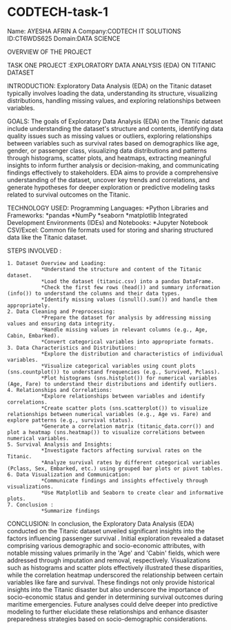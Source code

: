 # CODTECH-task-1
Name: AYESHA AFRIN A
Company:CODTECH IT SOLUTIONS
ID:CT6WDS625
Domain:DATA SCIENCE 

OVERVIEW OF THE PROJECT 

TASK ONE PROJECT :EXPLORATORY DATA ANALYSIS (EDA) ON TITANIC DATASET

INTRODUCTION:
 Exploratory Data Analysis (EDA) on the Titanic dataset typically involves loading the data, understanding its structure, visualizing distributions, handling missing values, and exploring relationships between variables.

 GOALS:
 The goals of Exploratory Data Analysis (EDA) on the Titanic dataset include understanding the dataset's structure and contents, identifying data quality issues such as missing values or outliers, exploring relationships between variables such as survival rates based on demographics like age, gender, or passenger class, visualizing data distributions and patterns through histograms, scatter plots, and heatmaps, extracting meaningful insights to inform further analysis or decision-making, and communicating findings effectively to stakeholders. EDA aims to provide a comprehensive understanding of the dataset, uncover key trends and correlations, and generate hypotheses for deeper exploration or predictive modeling tasks related to survival outcomes on the Titanic.

 TECHNOLOGY USED:
      Programming Languages:
              *Python
      Libraries and Frameworks:
              *pandas
              *NumPy
              *seaborn
              *matplotlib
      Integrated Development Environments (IDEs) and Notebooks:
              *Jupyter Notebook 
      CSV/Excel: Common file formats used for storing and sharing structured data like the Titanic dataset.

 STEPS INVOLVED :
 
    1. Dataset Overview and Loading:
               *Understand the structure and content of the Titanic dataset.
               *Load the dataset (titanic.csv) into a pandas DataFrame.
               *Check the first few rows (head()) and summary information (info()) to understand the columns and their data types.
               *Identify missing values (isnull().sum()) and handle them appropriately.
    2. Data Cleaning and Preprocessing:
               *Prepare the dataset for analysis by addressing missing values and ensuring data integrity.
               *Handle missing values in relevant columns (e.g., Age, Cabin, Embarked).
               *Convert categorical variables into appropriate formats.
    3. Data Characteristics and Distributions:
               *Explore the distribution and characteristics of individual variables.
               *Visualize categorical variables using count plots (sns.countplot()) to understand frequencies (e.g., Survived, Pclass).
               *Plot histograms (sns.histplot()) for numerical variables (Age, Fare) to understand their distributions and identify outliers.
    4. Relationships and Correlations:
               *Explore relationships between variables and identify correlations.
               *Create scatter plots (sns.scatterplot()) to visualize relationships between numerical variables (e.g., Age vs. Fare) and explore patterns (e.g., survival status).
               *Generate a correlation matrix (titanic_data.corr()) and plot a heatmap (sns.heatmap()) to visualize correlations between numerical variables. 
    5. Survival Analysis and Insights:
               *Investigate factors affecting survival rates on the Titanic.
               *Analyze survival rates by different categorical variables (Pclass, Sex, Embarked, etc.) using grouped bar plots or pivot tables.
    6. Data Visualization and Communication:
               *Communicate findings and insights effectively through visualizations.
               *Use Matplotlib and Seaborn to create clear and informative plots.
    7. Conclusion :
               *Summarize findings

CONCLUSION:
 In conclusion, the Exploratory Data Analysis (EDA) conducted on the Titanic dataset unveiled significant insights into the factors influencing passenger survival . Initial exploration revealed a dataset comprising various demographic and socio-economic attributes, with notable missing values primarily in the 'Age' and 'Cabin' fields, which were addressed through imputation and removal, respectively.   Visualizations such as histograms and scatter plots effectively illustrated these disparities, while the correlation heatmap underscored the relationship between certain variables like fare and survival. These findings not only provide historical insights into the Titanic disaster but also underscore the importance of socio-economic status and gender in determining survival outcomes during maritime emergencies. Future analyses could delve deeper into predictive modeling to further elucidate these relationships and enhance disaster preparedness strategies based on socio-demographic considerations.
